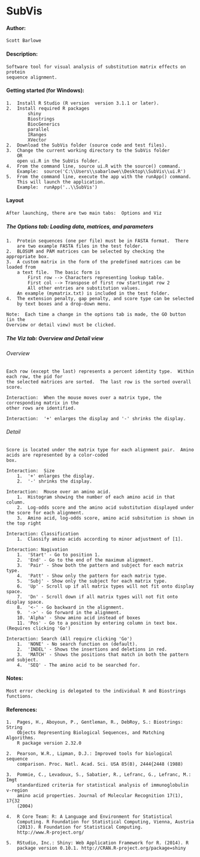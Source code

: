 # SubVis

#### Author:  
    Scott Barlowe

#### Description:  
    Software tool for visual analysis of substitution matrix effects on protein 
    sequence alignment.
    
#### Getting started (for Windows):
    1.  Install R Studio (R version  version 3.1.1 or later).
    2.  Install required R packages
            shiny
            Biostrings
            BiocGenerics
            parallel
            IRanges
            XVector
    2.  Download the SubVis folder (source code and test files).
    3.  Change the current working directory to the SubVis folder
        OR
        open ui.R in the SubVis folder.
    4.  From the command line, source ui.R with the source() command.
        Example:  source('C:\\Users\\sabarlowe\\Desktop\\SubVis\\ui.R')
    5.  From the command line, execute the app with the runApp() command.
        This will launch the application.
        Example:  runApp('..\\SubVis')

#### Layout
    After launching, there are two main tabs:  Options and Viz
    
##### The Options tab:  Loading data, matrices, and parameters
    1.  Protein sequences (one per file) must be in FASTA format.  There
        are two example FASTA files in the test folder.
    2.  BLOSUM and PAM matrices can be selected by checking the appropriate box.
    3.  A custom matrix in the form of the predefined matrices can be loaded from 
        a text file.  The basic form is 
            First row --> Characters representing lookup table.
            First col --> Transpose of first row startingat row 2
            All other entries are substitution values.
        An example (mymatrix.txt) is included in the test folder.
    4.  The extension penalty, gap penalty, and score type can be selected
        by text boxes and a drop-down menu.

    Note:  Each time a change in the options tab is made, the GO button (in the 
    Overview or detail view) must be clicked.

##### The Viz tab:  Overview and Detail view

###### Overview

    Each row (except the last) represents a percent identity type.  Within each row, the pid for
    the selected matrices are sorted.  The last row is the sorted overall score.  
    
    Interaction:  When the mouse moves over a matrix type, the corresponding matrix in the 
    other rows are identified.
    
    Interaction:  '+' enlarges the display and '-' shrinks the display.
    
###### Detail

    Score is located under the matrix type for each alignment pair.  Amino acids are represented by a color-coded
    box.
    
    Interaction:  Size
        1.  '+' enlarges the display.
        2.  '-' shrinks the display.
    
    Interaction:  Mouse over an amino acid.
        1.  Histogram showing the number of each amino acid in that column.
        2.  Log-odds score and the amino acid substitution displayed under the score for each alignment.
        3.  Amino acid, log-odds score, amino acid subsitution is shown in the top right
    
    Interaction: Classification
        1.  Classify amino acids according to minor adjustment of [1].
    
    Interaction: Nagivation
        1.  'Start' - Go to position 1.
        2.  'End' - Go to the end of the maximum alignment.
        3.  'Pair' - Show both the pattern and subject for each matrix type.
        4.  'Patt' - Show only the pattern for each matrix type.
        5.  'Subj' - Show only the subject for each matrix type.
        6.  'Up' - Scroll up if all matrix types will not fit onto display space.
        7.  'Dn' - Scroll down if all matrix types will not fit onto display space.
        8.  '<-' - Go backward in the alignment.
        9.  '->' - Go forward in the alignment.
        10. 'Alpha' - Show amino acid instead of boxes
        11. 'Pos' - Go to a position by entering column in text box. (Requires clicking 'Go')
        
    Interaction: Search (All require clicking 'Go')
        1.  'NONE' - No search function on (default).
        2.  'INDEL' - Shows the insertions and deletions in red.
        3.  'MATCH' - Shows the positions that match in both the pattern and subject.
        4.  'SEQ' - The amino acid to be searched for.
    
#### Notes:

    Most error checking is delegated to the individual R and Biostrings functions.
    

#### References:

    1.  Pages, H., Aboyoun, P., Gentleman, R., DebRoy, S.: Biostrings: String
        Objects Representing Biological Sequences, and Matching Algorithms.
        R package version 2.32.0
        
    2.  Pearson, W.R., Lipman, D.J.: Improved tools for biological sequence
        comparison. Proc. Natl. Acad. Sci. USA 85(8), 2444{2448 (1988)
        
    3.  Pommie, C., Levadoux, S., Sabatier, R., Lefranc, G., Lefranc, M.: Imgt
        standardized criteria for statistical analysis of immunoglobulin v-region
        amino acid properties. Journal of Molecular Recognition 17(1), 17{32
        (2004)
    
    4.  R Core Team: R: A Language and Environment for Statistical
        Computing. R Foundation for Statistical Computing, Vienna, Austria
        (2013). R Foundation for Statistical Computing.
        http://www.R-project.org/

    5.  RStudio, Inc.: Shiny: Web Application Framework for R. (2014). R
        package version 0.10.1. http://CRAN.R-project.org/package=shiny
